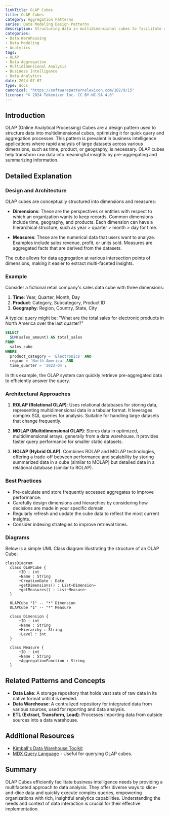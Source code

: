 ```yaml
---
linkTitle: OLAP Cubes
title: OLAP Cubes
category: Aggregation Patterns
series: Data Modeling Design Patterns
description: Structuring data in multidimensional cubes to facilitate quick aggregation queries.
categories:
- Data Warehousing
- Data Modeling
- Analytics
tags:
- OLAP
- Data Aggregation
- Multidimensional Analysis
- Business Intelligence
- Data Analytics
date: 2024-07-07
type: docs
canonical: "https://softwarepatternslexicon.com/102/9/15"
license: "© 2024 Tokenizer Inc. CC BY-NC-SA 4.0"
---
```


## Introduction

OLAP (Online Analytical Processing) Cubes are a design pattern used to structure data into multidimensional cubes, optimizing it for quick query and aggregation processes. This pattern is prevalent in business intelligence applications where rapid analysis of large datasets across various dimensions, such as time, product, or geography, is necessary. OLAP cubes help transform raw data into meaningful insights by pre-aggregating and summarizing information.

## Detailed Explanation

### Design and Architecture

OLAP cubes are conceptually structured into dimensions and measures:

- **Dimensions**: These are the perspectives or entities with respect to which an organization wants to keep records. Common dimensions include time, geography, and products. Each dimension can have a hierarchical structure, such as year > quarter > month > day for time.

- **Measures**: These are the numerical data that users want to analyze. Examples include sales revenue, profit, or units sold. Measures are aggregated facts that are derived from the datasets.

The cube allows for data aggregation at various intersection points of dimensions, making it easier to extract multi-faceted insights.

### Example

Consider a fictional retail company's sales data cube with three dimensions:

1. **Time**: Year, Quarter, Month, Day
2. **Product**: Category, Subcategory, Product ID
3. **Geography**: Region, Country, State, City

A typical query might be: "What are the total sales for electronic products in North America over the last quarter?"

```sql
SELECT
  SUM(sales_amount) AS total_sales
FROM
  sales_cube
WHERE
  product_category = 'Electronics' AND
  region = 'North America' AND
  time_quarter = '2023-Q4';
```

In this example, the OLAP system can quickly retrieve pre-aggregated data to efficiently answer the query.

### Architectural Approaches

1. **ROLAP (Relational OLAP)**: Uses relational databases for storing data, representing multidimensional data in a tabular format. It leverages complex SQL queries for analysis. Suitable for handling large datasets that change frequently.

2. **MOLAP (Multidimensional OLAP)**: Stores data in optimized, multidimensional arrays, generally from a data warehouse. It provides faster query performance for smaller static datasets.

3. **HOLAP (Hybrid OLAP)**: Combines ROLAP and MOLAP technologies, offering a trade-off between performance and scalability by storing summarized data in a cube (similar to MOLAP) but detailed data in a relational database (similar to ROLAP).

### Best Practices

- Pre-calculate and store frequently accessed aggregates to improve performance.
- Carefully design dimensions and hierarchies by considering how decisions are made in your specific domain.
- Regularly refresh and update the cube data to reflect the most current insights.
- Consider indexing strategies to improve retrieval times.

### Diagrams

Below is a simple UML Class diagram illustrating the structure of an OLAP Cube:

```mermaid
classDiagram
  class OLAPCube {
      +ID : int
      +Name : String
      +CreationDate : Date
      +getDimensions() : List~Dimension~
      +getMeasures() : List~Measure~
  }
  
  OLAPCube "1" -- "*" Dimension
  OLAPCube "1" -- "*" Measure

  class Dimension {
      +ID : int
      +Name : String
      +Hierarchy : String
      +Level : int
  }

  class Measure {
      +ID : int
      +Name : String
      +AggregationFunction : String
  }
```

## Related Patterns and Concepts

- **Data Lake**: A storage repository that holds vast sets of raw data in its native format until it is needed.
- **Data Warehouse**: A centralized repository for integrated data from various sources, used for reporting and data analysis.
- **ETL (Extract, Transform, Load)**: Processes importing data from outside sources into a data warehouse.

## Additional Resources

- [Kimball's Data Warehouse Toolkit](https://www.oreilly.com/library/view/the-data-warehouse/9781118530801/)
- [MDX Query Language](https://docs.microsoft.com/en-us/sql/mdx/mdx-query-language?view=sql-server-ver15) - Useful for querying OLAP cubes.

## Summary

OLAP Cubes efficiently facilitate business intelligence needs by providing a multifaceted approach to data analysis. They offer diverse ways to slice-and-dice data and quickly execute complex queries, empowering organizations with rich, insightful analytics capabilities. Understanding the needs and context of data interaction is crucial for their effective implementation.
